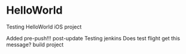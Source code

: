 HelloWorld
==========

Testing HelloWorld iOS project

Added pre-push!!! post-update
Testing jenkins
Does test flight get this message?
build project
